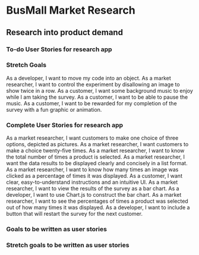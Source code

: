# BusMall Market Research
## Research into product demand
### To-do User Stories for research app

### Stretch Goals
As a developer, I want to move my code into an object.
As a market researcher, I want to control the experiment by disallowing an image to show twice in a row.
As a customer, I want some background music to enjoy while I am taking the survey.
As a customer, I want to be able to pause the music.
As a customer, I want to be rewarded for my completion of the survey with a fun graphic or animation.

### Complete User Stories for research app
As a market researcher, I want customers to make one choice of three options, depicted as pictures.
As a market researcher, I want customers to make a choice twenty-five times.
As a market researcher, I want to know the total number of times a product is selected.
As a market researcher, I want the data results to be displayed clearly and concisely in a list format.
As a market researcher, I want to know how many times an image was clicked as a percentage of times it was displayed.
As a customer, I want clear, easy-to-understand instructions and an intuitive UI.
As a market researcher, I want to view the results of the survey as a bar chart.
As a developer, I want to use Chart.js to construct the bar chart.
As a market researcher, I want to see the percentages of times a product was selected out of how many times it was displayed.
As a developer, I want to include a button that will restart the survey for the next customer.

### Goals to be written as user stories

### Stretch goals to be written as user stories
